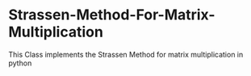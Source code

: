 # Strassen-Method-For-Matrix-Multiplication
This Class implements the Strassen Method for matrix multiplication in python

